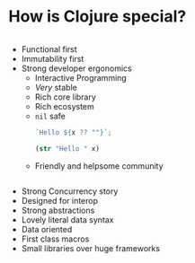 <div class="slide">

# How is Clojure special?
<div class="gutters-10 row">
<div class="column">

- Functional first
- Immutability first
- Strong developer ergonomics
  - Interactive Programming
  - _Very_ stable
  - Rich core library
  - Rich ecosystem
  - `nil` safe
    ``` typescript
    `Hello ${x ?? ""}`;
    ```
    ``` clojure
    (str "Hello " x)
    ```
  - Friendly and helpsome community

</div>

<div class="column">

- Strong Concurrency story
- Designed for interop
- Strong abstractions
- Lovely literal data syntax
- Data oriented
- First class macros
- Small libraries over huge frameworks
</div>
</div>

</div>
